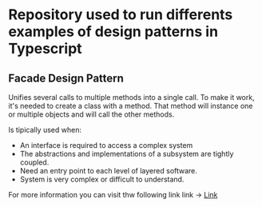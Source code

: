 # Repository used to run differents examples of design patterns in Typescript

## Facade Design Pattern

Unifies several calls to multiple methods into a single call. To make it work, it's needed to create a class with a method. That method will instance one or multiple objects and will call the other methods.

Is tipically used when:
- An interface is required to access a complex system 
- The abstractions and implementations of a subsystem are tightly coupled.
- Need an entry point to each level of layered software.
- System is very complex or difficult to understand.

For more information you can visit thw following link link -> [Link](https://en.wikipedia.org/wiki/Facade_pattern)